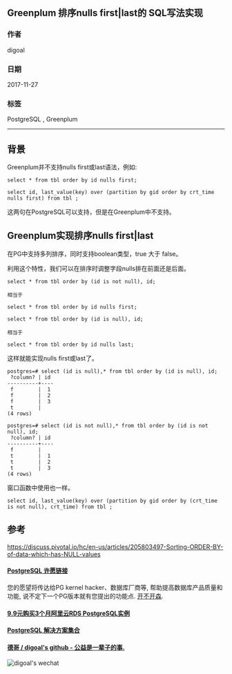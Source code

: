 ## Greenplum 排序nulls first|last的 SQL写法实现  
      
### 作者      
digoal      
      
### 日期      
2017-11-27      
      
### 标签      
PostgreSQL , Greenplum       
      
----      
      
## 背景      
Greenplum并不支持nulls first或last语法，例如:  
  
```  
select * from tbl order by id nulls first;  
  
select id, last_value(key) over (partition by gid order by crt_time nulls first) from tbl ;   
```  
  
这两句在PostgreSQL可以支持，但是在Greenplum中不支持。  
  
## Greenplum实现排序nulls first|last  
在PG中支持多列排序，同时支持boolean类型，true 大于 false。  
  
利用这个特性，我们可以在排序时调整字段nulls排在前面还是后面。  
  
```  
select * from tbl order by (id is not null), id;  
  
相当于  
  
select * from tbl order by id nulls first;  
```  
  
```  
select * from tbl order by (id is null), id;  
  
相当于  
  
select * from tbl order by id nulls last;  
```  
  
这样就能实现nulls first或last了。  
  
```  
postgres=# select (id is null),* from tbl order by (id is null), id;  
 ?column? | id   
----------+----  
 f        |  1  
 f        |  2  
 f        |  3  
 t        |     
(4 rows)  
  
postgres=# select (id is not null),* from tbl order by (id is not null), id;  
 ?column? | id   
----------+----  
 f        |     
 t        |  1  
 t        |  2  
 t        |  3  
(4 rows)  
```  
  
窗口函数中使用也一样。  
  
```  
select id, last_value(key) over (partition by gid order by (crt_time is not null), crt_time) from tbl ;   
```  
  
## 参考  
https://discuss.pivotal.io/hc/en-us/articles/205803497-Sorting-ORDER-BY-of-data-which-has-NULL-values  
  
  
  
  
  
  
  
  
  
  
  
  
  
  
  
  
  
  
  
  
  
  
  
  
  
  
  
  
  
  
  
  
  
  
  
  
  
  
  
  
  
  
  
  
  
  
  
  
  
  
  
  
  
  
  
  
  
  
  
  
  
  
  
  
  
  
#### [PostgreSQL 许愿链接](https://github.com/digoal/blog/issues/76 "269ac3d1c492e938c0191101c7238216")
您的愿望将传达给PG kernel hacker、数据库厂商等, 帮助提高数据库产品质量和功能, 说不定下一个PG版本就有您提出的功能点. [开不开森](https://github.com/digoal/blog/issues/76 "269ac3d1c492e938c0191101c7238216").  
  
  
#### [9.9元购买3个月阿里云RDS PostgreSQL实例](https://www.aliyun.com/database/postgresqlactivity "57258f76c37864c6e6d23383d05714ea")
  
  
#### [PostgreSQL 解决方案集合](https://yq.aliyun.com/topic/118 "40cff096e9ed7122c512b35d8561d9c8")
  
  
#### [德哥 / digoal's github - 公益是一辈子的事.](https://github.com/digoal/blog/blob/master/README.md "22709685feb7cab07d30f30387f0a9ae")
  
  
![digoal's wechat](../pic/digoal_weixin.jpg "f7ad92eeba24523fd47a6e1a0e691b59")
  
